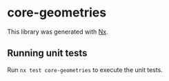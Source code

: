 # core-geometries

This library was generated with [Nx](https://nx.dev).

## Running unit tests

Run `nx test core-geometries` to execute the unit tests.
